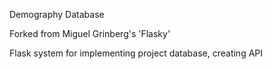 Demography Database

Forked from Miguel Grinberg's 'Flasky'

Flask system for implementing project database, creating API